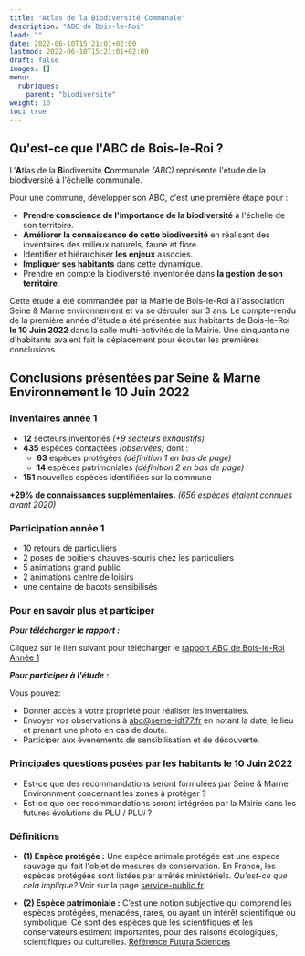 ```yaml
---
title: "Atlas de la Biodiversité Communale"
description: "ABC de Bois-le-Roi"
lead: ""
date: 2022-06-10T15:21:01+02:00
lastmod: 2022-06-10T15:21:01+02:00
draft: false
images: []
menu:
  rubriques:
    parent: "biodiversite"
weight: 10
toc: true
---
```


## Qu'est-ce que l'ABC de Bois-le-Roi ?

L'**A**tlas de la **B**iodiversité **C**ommunale *(ABC)* représente l'étude de la biodiversité à l'échelle communale.

Pour une commune, développer son ABC, c'est une première étape pour :
- **Prendre conscience de l'importance de la biodiversité** à l'échelle de son territoire.
- **Améliorer la connaissance de cette biodiversité** en réalisant des inventaires des milieux naturels, faune et flore.
- Identifier et hiérarchiser **les enjeux** associés.
- **Impliquer ses habitants** dans cette dynamique.
- Prendre en compte la biodiversité inventoriée dans **la gestion de son territoire**.

Cette étude a été commandée par la Mairie de Bois-le-Roi à l'association Seine & Marne environnement et va se dérouler sur 3 ans.
Le compte-rendu de la première année d'étude a été présentée aux habitants de Bois-le-Roi **le 10 Juin 2022** dans la salle multi-activités de la Mairie.
Une cinquantaine d'habitants avaient fait le déplacement pour écouter les premières conclusions.

## Conclusions présentées par Seine & Marne Environnement le 10 Juin 2022

### Inventaires année 1

- **12** secteurs inventoriés *(+9 secteurs exhaustifs)*
- **435** espèces contactées *(observées)* dont :
    - **63** espèces protégées *(définition 1 en bas de page)*
    - **14** espèces patrimoniales *(définition 2 en bas de page)*
- **151** nouvelles espèces identifiées sur la commune

**+29% de connaissances supplémentaires.** *(656 espèces étaient connues avant 2020)*

### Participation année 1

- 10 retours de particuliers
- 2 poses de boitiers chauves-souris chez les particuliers
- 5 animations grand public
- 2 animations centre de loisirs
- une centaine de bacots sensibilisés

### Pour en savoir plus et participer

***Pour télécharger le rapport :***

Cliquez sur le lien suivant pour télécharger le [rapport ABC de Bois-le-Roi Année 1](https://lesbacots.org/content/rubriques/biodiversite/abc_blr/ABC_BLR_ANNEE1.pdf)

***Pour participer à l'étude :***

Vous pouvez:
- Donner accès à votre propriété pour réaliser les inventaires.
- Envoyer vos observations à abc@seme-idf77.fr en notant la date, le lieu et prenant une photo en cas de doute.
- Participer aux événements de sensibilisation et de découverte.

### Principales questions posées par les habitants le 10 Juin 2022

- Est-ce que des recommandations seront formulées par Seine & Marne Environnment concernant les zones à protéger ?
- Est-ce que ces recommandations seront intégrées par la Mairie dans les futures évolutions du PLU / PLU*i* ?

### Définitions

- **(1) Espèce protégée :** Une espèce animale protégée est une espèce sauvage qui fait l'objet de mesures de conservation. En France, les espèces protégées sont listées par arrêtés ministériels. *Qu'est-ce que cela implique?* Voir sur la page [service-public.fr](https://www.service-public.fr/particuliers/vosdroits/F34977#:~:text=Une%20esp%C3%A8ce%20animale%20prot%C3%A9g%C3%A9e%20est,des%20animaux%20de%20ces%20esp%C3%A8ces)

- **(2) Espèce patrimoniale :** C’est une notion subjective qui comprend les espèces protégées, menacées, rares, ou ayant un intérêt scientifique ou symbolique. Ce sont des espèces que les scientifiques et les conservateurs estiment importantes, pour des raisons écologiques, scientifiques ou culturelles. [Référence Futura Sciences](https://www.futura-sciences.com/planete/definitions/developpement-durable-espece-patrimoniale-6398/)
